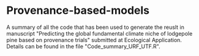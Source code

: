 # Provenance-based-models
A summary of all the code that has been used to generate the reuslt in manuscript "Predicting the global fundamental climate niche of lodgepole pine based on provenance trials" submitted at Ecological Application. Details can be found in the file "Code_summary_URF_UTF.R".
